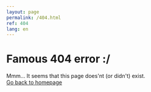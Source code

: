 ```yaml
---
layout: page
permalink: /404.html
ref: 404
lang: en
---
```


# Famous 404 error :/
Mmm... It seems that this page does'nt (or didn't) exist.  
[Go back to homepage]({{site.base_url}}/)